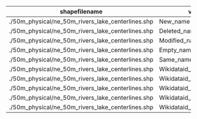 shapefilename                                      |  var                     |  value
---------------------------------------------------|--------------------------|-------
./50m_physical/ne_50m_rivers_lake_centerlines.shp  |  New_name                |  995
./50m_physical/ne_50m_rivers_lake_centerlines.shp  |  Deleted_name            |  914
./50m_physical/ne_50m_rivers_lake_centerlines.shp  |  Modified_name           |  3999
./50m_physical/ne_50m_rivers_lake_centerlines.shp  |  Empty_name              |  1860
./50m_physical/ne_50m_rivers_lake_centerlines.shp  |  Same_name               |  1199
./50m_physical/ne_50m_rivers_lake_centerlines.shp  |  Wikidataid_redirected   |  0
./50m_physical/ne_50m_rivers_lake_centerlines.shp  |  Wikidataid_notfound     |  0
./50m_physical/ne_50m_rivers_lake_centerlines.shp  |  Wikidataid_null         |  35
./50m_physical/ne_50m_rivers_lake_centerlines.shp  |  Wikidataid_notnull      |  427
./50m_physical/ne_50m_rivers_lake_centerlines.shp  |  Wikidataid_badformated  |  0

